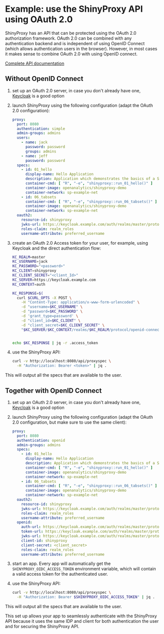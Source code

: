 # Example: use the ShinyProxy API using OAuth 2.0

ShinyProxy has an API that can be protected using the OAuth 2.0 authorization
framework. OAuth 2.0 can be combined with any authentication backend and is
independent of using OpenID Connect (which allows authentication users in the
browser). However, in most cases it makes sense to combine OAuth 2.0 with using
OpenID connect.

[Complete API documentation](https://shinyproxy.io/documentation/api/)

## Without OpenID Connect

1. set up an OAuth 2.0 server, in case you don't already have
   one, [Keycloak](https://keycloak.org) is a good option
2. launch ShinyProxy using the following configuration (adapt the OAuth 2.0
   configuration):

      ```yaml
      proxy:
        port: 8080
        authentication: simple
        admin-groups: admins
        users:
          - name: jack
            password: password
            groups: admins
          - name: jeff
            password: password
        specs:
          - id: 01_hello
            display-name: Hello Application
            description: Application which demonstrates the basics of a Shiny app
            container-cmd: [ "R", "-e", "shinyproxy::run_01_hello()" ]
            container-image: openanalytics/shinyproxy-demo
            container-network: sp-example-net
          - id: 06_tabsets
            container-cmd: [ "R", "-e", "shinyproxy::run_06_tabsets()" ]
            container-image: openanalytics/shinyproxy-demo
            container-network: sp-example-net
        oauth2:
          resource-id: shinyproxy
          jwks-url: https://keycloak.example.com/auth/realms/master/protocol/openid-connect/certs
          roles-claim: realm_roles
          username-attribute: preferred_username
      ```

3. create an OAuth 2.0 Access token for your user, for example, using Keycloak and
   the direct authentication flow:

    ```bash
    KC_REALM=master
    KC_USERNAME=jack
    KC_PASSWORD="<password>"
    KC_CLIENT=shinyproxy
    KC_CLIENT_SECRET="<client_Id>"
    KC_SERVER=https://keycloak.example.com
    KC_CONTEXT=auth

    KC_RESPONSE=$(
      curl $CURL_OPTS -X POST \
        -H "Content-Type: application/x-www-form-urlencoded" \
        -d "username=$KC_USERNAME" \
        -d "password=$KC_PASSWORD" \
        -d 'grant_type=password' \
        -d "client_id=$KC_CLIENT" \
        -d "client_secret=$KC_CLIENT_SECRET" \
        "$KC_SERVER/$KC_CONTEXT/realms/$KC_REALM/protocol/openid-connect/token" | jq .


    echo $KC_RESPONSE | jq -r .access_token
    ```

4. use the ShinyProxy API:

    ```bash
    curl -v http://localhost:8080/api/proxyspec \
      -H "Authorization: Bearer <token>" | jq .
    ```

This will output all the specs that are available to the user.

## Together with OpenID Connect

1. set up an OAuth 2.0 server, in case you don't already have
   one, [Keycloak](https://keycloak.org) is a good option
2. launch ShinyProxy using the following configuration (adapt the OAuth 2.0
   configuration, but make sure to use the same client):

      ```yaml
      proxy:
        port: 8080
        authentication: openid
        admin-groups: admins
        specs:
          - id: 01_hello
            display-name: Hello Application
            description: Application which demonstrates the basics of a Shiny app
            container-cmd: [ "R", "-e", "shinyproxy::run_01_hello()" ]
            container-image: openanalytics/shinyproxy-demo
            container-network: sp-example-net
          - id: 06_tabsets
            container-cmd: [ "R", "-e", "shinyproxy::run_06_tabsets()" ]
            container-image: openanalytics/shinyproxy-demo
            container-network: sp-example-net
        oauth2:
          resource-id: shinyproxy
          jwks-url: https://keycloak.example.com/auth/realms/master/protocol/openid-connect/certs
          roles-claim: realm_roles
          username-attribute: preferred_username
        openid:
          auth-url: https://keycloak.example.com/auth/realms/master/protocol/openid-connect/auth
          token-url: https://keycloak.example.com/auth/realms/master/protocol/openid-connect/token
          jwks-url: https://keycloak.example.com/auth/realms/master/protocol/openid-connect/certs
          client-id: shinyproxy
          client-secret: <client_secret>
          roles-claim: realm_roles
          username-attribute: preferred_username
      ```

3. start an app. Every app will automatically get
   the `SHINYPROXY_OIDC_ACCESS_TOKEN` environment variable, which will contain a
   valid access token for the authenticated user.
4. use the ShinyProxy API:

    ```bash
    curl -v http://localhost:8080/api/proxyspec \
      -H "Authorization: Bearer $SHINYPROXY_OIDC_ACCESS_TOKEN" | jq .
    ```

This will output all the specs that are available to the user.

This set up allows your app to seamlessly authenticate with the ShinyProxy API
because it uses the same IDP and client for both authentication the user and for
securing the ShinyProxy API.

